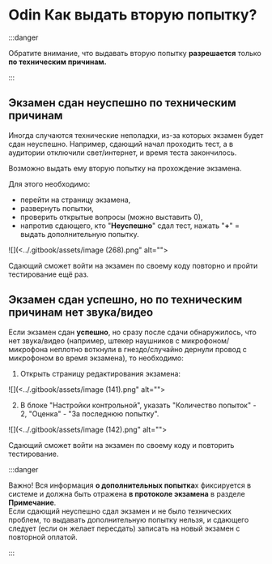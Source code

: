 # Odin Как выдать вторую попытку?

:::danger

Обратите внимание, что выдавать вторую попытку **разрешается** только **по техническим причинам.**&#x20;

:::

## Экзамен сдан неуспешно по техническим причинам

Иногда случаются технические неполадки, из-за которых  экзамен  будет сдан неуспешно. Например, сдающий начал проходить тест, а в аудитории отключили свет/интернет, и время теста закончилось.

Возможно выдать ему вторую попытку на прохождение экзамена.&#x20;

Для этого необходимо:

* &#x20;перейти на страницу экзамена,&#x20;
* развернуть попытки,&#x20;
* проверить открытые вопросы (можно выставить 0),
* напротив сдающего, кто "**Неуспешно**" сдал тест, нажать "**+**" = выдать дополнительную попытку.&#x20;

![](<../.gitbook/assets/image (268).png" alt=""><figcaption></figcaption></figure>

Сдающий сможет войти на экзамен по своему коду повторно и пройти тестирование ещё раз.

## Экзамен сдан успешно, но по техническим причинам нет звука/видео

Если экзамен сдан **успешно**, но сразу после сдачи обнаружилось, что нет звука/видео (например,  штекер наушников с микрофоном/микрофона неплотно воткнули в гнездо/случайно дернули провод с микрофоном во время экзамена),  то необходимо:

1. Открыть страницу редактирования экзамена:

![](<../.gitbook/assets/image (141).png" alt=""><figcaption></figcaption></figure>

2. В блоке  "Настройки контрольной", указать "Количество попыток" - 2,  "Оценка" - "За последнюю попытку".&#x20;

![](<../.gitbook/assets/image (142).png" alt=""><figcaption></figcaption></figure>

Сдающий сможет войти на экзамен по своему коду и повторить тестирование.

:::danger

Важно! Вся информация **о дополнительных попытка**х фиксируется в системе и должна быть отражена **в протоколе экзамена** в разделе **Примечание**.\
Если сдающий неуспешно сдал экзамен и не было технических проблем, то выдавать дополнительную попытку нельзя, и сдающего следует (если он желает пересдать) записать на новый экзамен с повторной оплатой.

:::
